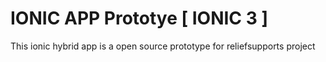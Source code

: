 # IONIC APP Prototye [ IONIC 3 ]
This ionic hybrid app is a open source prototype for reliefsupports project


